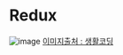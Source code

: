 # Redux 

![image](https://user-images.githubusercontent.com/61656046/111977715-67c70580-8b46-11eb-8724-547244a87a24.png)
[이미지출처 : 생활코딩](https://www.youtube.com/watch?v=N9PT9iNTZAE&list=PLuHgQVnccGMB-iGMgONoRPArZfjRuRNVc&index=2)
